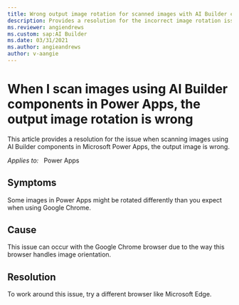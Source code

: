 ```yaml
---
title: Wrong output image rotation for scanned images with AI Builder components in Power Apps
description: Provides a resolution for the incorrect image rotation issue that occurs when you scan images by using AI Builder components in Power Apps.
ms.reviewer: angiendrews
ms.custom: sap:AI Builder
ms.date: 03/31/2021
ms.author: angieandrews
author: v-aangie
---
```

# When I scan images using AI Builder components in Power Apps, the output image rotation is wrong

This article provides a resolution for the issue when scanning images using AI Builder components in Microsoft Power Apps, the output image is wrong.

_Applies to:_ &nbsp; Power Apps

## Symptoms

Some images in Power Apps might be rotated differently than you expect when using Google Chrome.

## Cause

This issue can occur with the Google Chrome browser due to the way this browser handles image orientation.

## Resolution

To work around this issue, try a different browser like Microsoft Edge.
